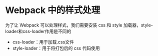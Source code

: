 # Webpack 中的样式处理

为了让 Webpack 可以处理样式，我们需要安装 css 和 style 加载器，style-loader和css-loader作用是不同的
* css-loader：用于加载.css文件
* style-loader：用于将打包后的 css 代码使用 <style> 注入到 HTML 页面中

首先安装 loader
```bash
$ yarn add css-loader style-loader --dev
```

#### build/config/style.js

```javascript
const paths = require('../tool/paths')

module.exports = ({ config }) => {
  return () => {
    config.module
      .rule('css')
        .test(/\.css$/)
        .include
          .add(paths.src)
          .end()
        .use('style')
          .loader('style-loader')
          .options({})
          .end()
        .use('css')
          .loader('css-loader')
          .options({ sourceMap: true, importLoaders: 1 })
  }
}
```


## css 文件中的图片处理

处理 CSS 中的图片资源时，我们常用的两种 loader 是 file-loader 或者 url-loader，两者的主要差异在于。
url-loader 可以设置图片大小限制，当图片超过限制时，其表现行为等同于 file-loader，而当图片不超过限制时，则会将图片以 base64 的形式打包进 CSS 文件，以减少请求次数。

url-loader 封装了 file-loader，url-loader 不依赖于 file-loader，即使用 url-loader 时，只需要安装 url-loader 即可，不需要安装 file-loader，因为 url-loader 内置了 file-loader

url-loader 工作分两种情况：
1. 文件大小小于 limit 参数，url-loader 将会把文件转为 DataURL
2. 文件大小大于 limit，url-loader 会调用 file-loader 进行处理，参数也会直接传给 file-loader


#### build/config/img.js

```javascript
const paths = require('../tool/paths')
const isPro = require('../tool/isPro')

module.exports = ({ config }) => {
  return () => {
    config.module
      .rule('img')
        .test(/\.(png|jpg|gif|svg)$/)
        .include
          .add(paths.src)
          .end()
        .use('img')
          .loader('url-loader')
          .options({
            /**
             * 限制打包图片的大小
             * 如果大于或等于设置值，则按照相应的文件名和路径打包图片
             * 如果小于设置值，则将图片转成 base64 格式的字符串。
             */
            limit: 100,

            /**
             * 部署时的绝对路径
             * 这样做的原因是，webpack打包时，还会将图片复制到 dist/img/1.png，
             * 但是他也会把 css 文件中的 background url 改写为  publicPath + name
             */
            publicPath: '../',

            /**
             * name 表示输出的文件名规则，如果不添加这个参数，输出的就是默认值：文件哈希
             * 加上 [path] 表示输出文件的相对路径与当前文件相对路径相同
             * 加上 [name].[ext] 则表示输出文件的名字和扩展名与当前相同
             * 加上 [path] 这个参数后，打包后文件中引用文件的路径也会加上这个相对路径
             */
            name: `[path][name]${isPro ? '.[hash:8]' : ''}.[ext]`
          })
  }
}
```


## PostCSS

PostCSS 并不是一门语言，而是一个类似于 webpack 的工具，它支持很多插件，通过插件机制可以灵活的扩展其支持的特性，来达到便捷的编译效果，组成一个 CSS 编译 /lint/autoprefixer 的生态圈。

PostCSS 的一大特点是，具体的编译插件甚至是 CSS 书写风格，可以根据自己的需要进行安装，选择自己需要的特性：嵌套，函数，变量，自动补全，CSS 新特性等等，而不是像 less 或者 scss 一样的大型全家桶。因此，不需要再专门去学习 less 或者 scss 的语法，只要选择自己喜欢的特性，可以只写 CSS 文件，但依旧可以写嵌套或者函数，然后选择合适的插件编译它就行了。

鉴于现在 webpack 越来越火，所以之后的配置主要是借助于 postcss-loader，将 PostCSS 的生态圈依托在 webpack 之下。

安装 loader

```bash
$ yarn add postcss-loader --dev
```

#### 修改 build/config/style.js

```javascript
const paths = require('../tool/paths')

module.exports = ({ config }) => {
  return () => {
    config.module
      .rule('css')
        .test(/\.css$/)
        .include
          .add(paths.src)
          .end()
        .use('style')
          .loader('style-loader')
          .options({})
          .end()
        .use('css')
          .loader('css-loader')
          .options({ sourceMap: true, importLoaders: 1 })
          .end()
  }
}
```


#### 根目录 postcss.config.js

plugins 里插件的顺序是对结果有影响的，如：把 postcss-partial-import 写在 postcss-nested 的下面，那么用 @import 导入的样式文件里的嵌套将不能正常解析，所以要注意插件的顺序

```javascript
module.exports = {
  plugins: {
    'postcss-advanced-variables': {},
    'postcss-preset-env': {},
    'postcss-partial-import': {},
    'postcss-nested': {},
  }
}
```

插件快速配置一览

```bash
# 使用一些 css 新特性，安装postcss-preset-env，无需再安装autoprefixer，postcss-preset-env 已经内置了相关功能
# 变量，运算，color function ...
$ yarn add postcss-preset-env --dev

# 嵌套
$ yarn add postcss-nested --dev

# 像 SASS 那样可以自定义变量并进行引用
# 变量，mixin，if，for，each
$ yarn add postcss-advanced-variables --dev

# 在@import css文件的时候让webpack监听并编译
$ yarn add postcss-partial-import --dev
```

### CSS 代码检查工具 Stylelint

Stylelint 插件可以让你在编译的时候就知道自己 CSS 文件里的错误，在 PostCSS 内使用(荐)

安装

```bash
$ yarn add stylelint --dev
```

修改 postcss.config.js

```javascript
module.exports = {
  plugins: {
    'stylelint': {
      // lint基础配置。没有的话则会去寻找.stylelintrc
      config: require('./stylelint.config.js'),

      // 错误时是否停止编译
      failOnError: true
    },
    'postcss-advanced-variables': {},
    'postcss-preset-env': {},
    'postcss-partial-import': {},
    'postcss-nested': {},
  }
}
```

根目录增加配置文件 stylelint.config.js

```javascript
module.exports = {
  rules: {
    // 指定一个允许使用单位的白名单
    'unit-allowed-list': ['px', '%', 'em'],

    'block-no-empty': null,
  }
}
```

这样的配置有一个很严重的缺点：如果你在js中引用了node_module里的css文件，或者引用了其他不想进行编译的文件，PostCSS会对其一视同仁的调用插件编译/检查。此时就需要我们来配置.stylelintignore以及stylelint.config.js进行更精确的编译/检查。

在项目根目录下添加.stylelintignore文件，并在内部写下不想通过PostCSS编译的文件路径：

在没有指明ignorePath的情况下，stylelint会自动寻找根目录下的.stylelintignore文件

```bash
node_modules/
```
在配置文件中指明我们的检测语法扩展插件

还安装了一个 stylelint-order 插件。该插件的作用是强制你按照某个顺序编写 css。例如先写定位，再写盒模型，再写内容区样式，最后写 CSS3 相关属性。

```javascript
// 安装 stylelint-config-standard
$ yarn add stylelint-config-standard stylelint-order --dev

// stylelint.config.js
module.exports = {
  extends: [
    'stylelint-config-standard',
  ],

  plugins: [
    'stylelint-order'
  ],

  rules: {
    // 指定一个允许使用单位的白名单
    'unit-allowed-list': ['px', '%', 'em'],

    'block-no-empty': null,

    /**
     * stylelint-order 规则
     * 参考：https://github.com/stormwarning/stylelint-config-recess-order
     */
    'order/properties-order': [
    ]
  }
}
```

此时运行webpack，有问题的CSS文件输出大概是这样的：

```bash
WARNING in ./~/css-loader!./~/postcss-loader!./frontend/stylesheet/layout/test_post_css.css
    stylelint: /Users/ecmadao1/Dev/Python/where_to_go/frontend/stylesheet/layout/test_post_css.css:17:1: Expected indentation of 2 spaces (indentation)
```

接下来安装postcss-reporter来美化输出：

```javascript
// 安装
$ yarn add postcss-reporter --dev


// postcss.config.js
module.exports = {
  // parser: 'sugarss',
  plugins: {
    'stylelint': {
      config: require('./stylelint.config.js'),
      failOnError: true
    },
    'postcss-advanced-variables': {},
    'postcss-preset-env': {},
    'postcss-partial-import': {},
    'postcss-nested': {},
    'postcss-reporter': {},
  }
}
```
